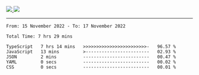 
<a href="https://github.com/anuraghazra/github-readme-stats">
  <img src="https://github-readme-stats.vercel.app/api?username=iaizawa0623&show_icons=true&count_private=true&theme=dracula&line_height=40" />
  <img src="https://github-readme-stats.vercel.app/api/top-langs/?username=iaizawa0623&count_private=true&theme=dracula" />
</a>

***

<!--START_SECTION:waka-->

```text
From: 15 November 2022 - To: 17 November 2022

Total Time: 7 hrs 29 mins

TypeScript   7 hrs 14 mins   >>>>>>>>>>>>>>>>>>>>>>>>-   96.57 %
JavaScript   13 mins         >------------------------   02.93 %
JSON         2 mins          -------------------------   00.47 %
YAML         0 secs          -------------------------   00.02 %
CSS          0 secs          -------------------------   00.01 %
```

<!--END_SECTION:waka-->

